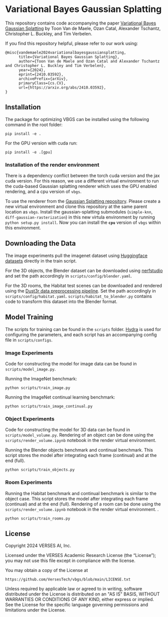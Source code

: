 # Variational Bayes Gaussian Splatting

This repository contains code accompanying the paper [Variational Bayes Gaussian Splatting](https://arxiv.org/abs/2410.03592
) by Toon Van de Maele, Ozan Catal, Alexander Tschantz, Christopher L. Buckley, and Tim Verbelen. 

If you find this repository helpful, please refer to our work using: 
```
@misc{vandemaele2024variationalbayesgaussiansplatting,
      title={Variational Bayes Gaussian Splatting}, 
      author={Toon Van de Maele and Ozan Catal and Alexander Tschantz and Christopher L. Buckley and Tim Verbelen},
      year={2024},
      eprint={2410.03592},
      archivePrefix={arXiv},
      primaryClass={cs.CV},
      url={https://arxiv.org/abs/2410.03592}, 
}
```

## Installation 

The package for optimizing VBGS can be installed using the following command in the root folder: 
```
pip install -e . 
```

For the GPU version with cuda run: 
```
pip install -e .[gpu]
```

### Installation of the render environment

There is a dependency conflict between the torch cuda version and the jax cuda version. For this reason, we use a different virtual environment to run the cuda-based Gaussian splatting renderer which uses the GPU enabled rendering, and a cpu version of `vbgs`.

To use the renderer from the [Gaussian Splatting repository](https://github.com/graphdeco-inria/gaussian-splatting). Please create a new virtual environment and clone this repository at the same parent location as `vbgs`. Install the gaussian-splatting submodules (`simple-knn`, `diff-gaussian-rasterization`) in this new virtula environment by running `python setup.py install`. Now you can install the **`cpu`** version of `vbgs` within this environment. 

## Downloading the Data 

The image experiments pull the imagenet dataset using [Huggingface datasets](https://huggingface.co/docs/datasets/en/index) directly in the train script. 

For the 3D objects, the Blender dataset can be downloaded using [nerfstudio](https://docs.nerf.studio/quickstart/existing_dataset.html) and set the path accordingly in `scripts/config/blender.yaml`. 

For the 3D rooms, the Habitat test scenes can be downloaded and rendered using the [Dust3r data preprocessing pipeline](https://github.com/naver/dust3r/tree/main/datasets_preprocess/habitat). Set the path accordingly in `scripts/config/habitat.yaml`. `scripts/habitat_to_blender.py` contains code to transform this dataset into the Blender format.

## Model Training  

The scripts for training can be found in the `scripts` folder. [Hydra](hydra.cc) is used for configuring the parameters, and each script has an accompanying config file in `scripts/configs`. 

### Image Experiments

Code for constructing the model for image data can be found in `scripts/model_image.py`.

Running the ImageNet benchmark: 
```
python scripts/train_image.py
```
Running the ImageNet continual learning benchmark: 
```
python scripts/train_image_continual.py
```

### Object Experiments

Code for constructing the model for 3D data can be found in `scripts/model_volume.py`. Rendering of an object can be done using the `scripts/render_volume.ipynb` notebook in the render virtual environment.

Running the Blender objects benchmark and continual benchmark. This script stores the model after integrating each frame (continual) and at the end (full). 
```
python scripts/train_objects.py
```

### Room Experiments


Running the Habitat benchmark and continual benchmark is similar to the object case. This script stores the model after integrating each frame (continual) and at the end (full). Rendering of a room can be done using the `scripts/render_volume.ipynb` notebook in the render virtual environment.
.
```
python scripts/train_rooms.py
```

## License

Copyright 2024 VERSES AI, Inc.

Licensed under the VERSES Academic Research License (the “License”);
you may not use this file except in compliance with the license.

You may obtain a copy of the License at

    https://github.com/VersesTech/vbgs/blob/main/LICENSE.txt

Unless required by applicable law or agreed to in writing, software
distributed under the License is distributed on an "AS IS" BASIS,
WITHOUT WARRANTIES OR CONDITIONS OF ANY KIND, either express or implied.
See the License for the specific language governing permissions and
limitations under the License.
